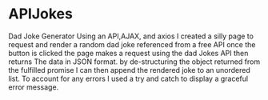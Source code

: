 # APIJokes
Dad Joke Generator 
Using an API,AJAX, and axios I created a silly page to request and render a random dad joke referenced from a free API
once the button is clicked the page makes a request using the dad Jokes API then returns The data in JSON format.
by de-structuring the object returned from the fulfilled promise I can then append the rendered joke to an unordered list. 
To account for any errors I used a try and catch to display a graceful error message.

